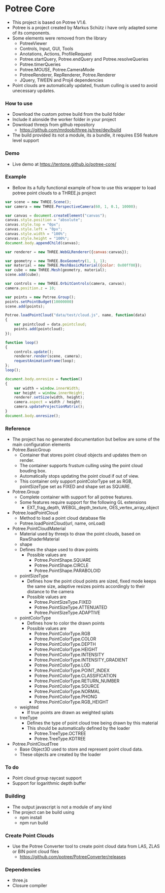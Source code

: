 # Potree Core

 - This project is based on Potree V1.6.
 - Potree is a project created by Markus Schütz i have only adapted some of its components.
 - Some elements were removed from the library
 	- PotreeViewer
 	- Controls, Input, GUI, Tools
 	- Anotations, Actions, ProfileRequest
 	- Potree.startQuery, Potree.endQuery and Potree.resolveQueries
 	- Potree.timerQueries
 	- Potree.MOUSE, Potree.CameraMode
 	- PotreeRenderer, RepRenderer, Potree.Renderer
	- JQuery, TWEEN and Proj4 dependencies
 - Point clouds are automatically updated, frustum culling is used to avoid unecessary updates.

### How to use
 - Download the custom potree build from the build folder
 - Include it alonside the worker folder in your project
 - Download threejs from github repository
    - https://github.com/mrdoob/three.js/tree/dev/build
 - The build provided its not a module, its a bundle, it requires ES6 feature level support

### Demo
 - Live demo at https://tentone.github.io/potree-core/
 
### Example
 - Bellow its a fully functional example of how to use this wrapper to load potree point clouds to a THREE.js project

```javascript
var scene = new THREE.Scene();
var camera = new THREE.PerspectiveCamera(60, 1, 0.1, 10000);

var canvas = document.createElement("canvas");
canvas.style.position = "absolute";
canvas.style.top = "0px";
canvas.style.left = "0px";
canvas.style.width = "100%";
canvas.style.height = "100%";
document.body.appendChild(canvas);

var renderer = new THREE.WebGLRenderer({canvas:canvas});

var geometry = new THREE.BoxGeometry(1, 1, 1);
var material = new THREE.MeshBasicMaterial({color: 0x00ff00});
var cube = new THREE.Mesh(geometry, material);
scene.add(cube);

var controls = new THREE.OrbitControls(camera, canvas);
camera.position.z = 10;

var points = new Potree.Group();
points.setPointBudget(10000000)
scene.add(points);

Potree.loadPointCloud("data/test/cloud.js", name, function(data)
{
	var pointcloud = data.pointcloud;
	points.add(pointcloud);
});

function loop()
{
	controls.update();
	renderer.render(scene, camera);
	requestAnimationFrame(loop);
};
loop();

document.body.onresize = function()
{
	var width = window.innerWidth;
	var height = window.innerHeight;
	renderer.setSize(width, height);
	camera.aspect = width / height;
	camera.updateProjectionMatrix();
}
document.body.onresize();
```


### Reference
 - The project has no generated documentation but bellow are some of the main configuration elements
 - Potree.BasicGroup
    - Container that stores point cloud objects and updates them on render.
    - The container supports frustum culling using the point cloud bouding box.
    - Automatically stops updating the point cloud if out of view.
    - This container only support pointColorType set as RGB, pointSizeType set as FIXED and shape set as SQUARE.
 - Potree.Group
    - Complete container with support for all potree features.
    - Some features require support for the following GL extensions
       - EXT_frag_depth, WEBGL_depth_texture, OES_vertex_array_object
 - Potree.loadPointCloud
    - Method to load a point cloud database file
    - Potree.loadPointCloud(url, name, onLoad)
 - Potree.PointCloudMaterial
    - Material used by threejs to draw the point clouds, based on RawShaderMaterial
    - shape
    - Defines the shape used to draw points
       - Possible values are
          - Potree.PointShape.SQUARE
          - Potree.PointShape.CIRCLE
          - Potree.PointShape.PARABOLOID
    - pointSizeType
       - Defines how the point cloud points are sized, fixed mode keeps the same size, adaptive resizes points accordingly to their distance to the camera 
       - Possible values are
          - Potree.PointSizeType.FIXED
          - Potree.PointSizeType.ATTENUATED
          - Potree.PointSizeType.ADAPTIVE
    - pointColorType
       - Defines how to color the drawn points
       - Possible values are
          - Potree.PointColorType.RGB
          - Potree.PointColorType.COLOR
          - Potree.PointColorType.DEPTH
          - Potree.PointColorType.HEIGHT
          - Potree.PointColorType.INTENSITY
          - Potree.PointColorType.INTENSITY_GRADIENT
          - Potree.PointColorType.LOD
          - Potree.PointColorType.POINT_INDEX
          - Potree.PointColorType.CLASSIFICATION
          - Potree.PointColorType.RETURN_NUMBER
          - Potree.PointColorType.SOURCE
          - Potree.PointColorType.NORMAL
          - Potree.PointColorType.PHONG
          - Potree.PointColorType.RGB_HEIGHT
    - weighted
       - If true points are drawn as weighted splats
    - treeType
       - Defines the type of point cloud tree being drawn by this material
       - This should be automatically defined by the loader
          - Potree.TreeType.OCTREE
          - Potree.TreeType.KDTREE
 - Potree.PointCloudTree
    - Base Object3D used to store and represent point cloud data.
    - These objects are created by the loader

### To do
 - Point cloud group raycast support
 - Support for logarithmic depth buffer
 
### Building
 - The output javascript is not a module of any kind
 - The project can be build using
    - npm install
    - npm run build

### Create Point Clouds
 - Use the Potree Converter tool to create point cloud data from LAS, ZLAS or BIN point cloud files
    - https://github.com/potree/PotreeConverter/releases
 
### Dependencies
 - three.js
 - Closure compiler
